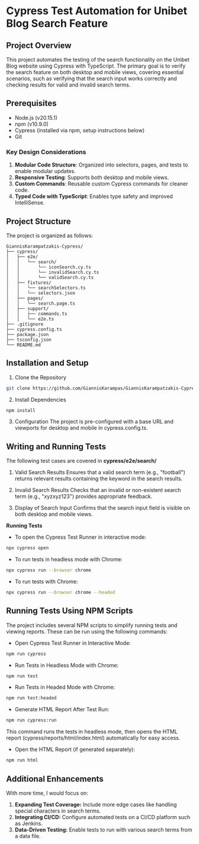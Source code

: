 # Cypress Test Automation for Unibet Blog Search Feature

## Project Overview

This project automates the testing of the search functionality on the Unibet Blog website using Cypress with TypeScript. The primary goal is to verify the search feature on both desktop and mobile views, covering essential scenarios, such as verifying that the search input works correctly and checking results for valid and invalid search terms.

## Prerequisites

- Node.js (v20.15.1)
- npm (v10.9.0)
- Cypress (installed via npm, setup instructions below)
- Git

### Key Design Considerations

1. **Modular Code Structure**: Organized into selectors, pages, and tests to enable modular updates.
2. **Responsive Testing**: Supports both desktop and mobile views.
3. **Custom Commands**: Reusable custom Cypress commands for cleaner code.
4. **Typed Code with TypeScript**: Enables type safety and improved IntelliSense.

## Project Structure

The project is organized as follows:

```plaintext
GiannisKarampatzakis-Cypress/
├── cypress/
│   ├── e2e/ 
│   │   └── search/
│   │       └── iconSearch.cy.ts
│   │       └── invalidSearch.cy.ts
│   │       └── validSearch.cy.ts
│   ├── fixtures/
│   │   └── searchSelectors.ts
│   │   └── selectors.json    
│   ├── pages/
│   │   └── search.page.ts           
│   ├── support/
│   │   ├── commands.ts        
│   │   └── e2e.ts           
├── .gitignore                 
├── cypress.config.ts          
├── package.json               
├── tsconfig.json              
└── README.md      
```          

## Installation and Setup

1. Clone the Repository
```bash
git clone https://github.com/GiannisKarampas/GiannisKarampatzakis-Cypress.git
```
2. Install Dependencies
```bash
npm install
```
3. Configuration The project is pre-configured with a base URL and viewports for desktop and mobile in cypress.config.ts.

## Writing and Running Tests

The following test cases are covered in **cypress/e2e/search/**

1. Valid Search Results
Ensures that a valid search term (e.g., "football") returns relevant results containing the keyword in the search results.

2. Invalid Search Results
Checks that an invalid or non-existent search term (e.g., "xyzxyz123") provides appropriate feedback.

3. Display of Search Input
Confirms that the search input field is visible on both desktop and mobile views.

**Running Tests**

- To open the Cypress Test Runner in interactive mode:
```bash
npx cypress open
```

- To run tests in headless mode with Chrome:
```bash
npx cypress run --browser chrome
```

- To run tests with Chrome:
```bash
npx cypress run --browser chrome --headed
```

## Running Tests Using NPM Scripts

The project includes several NPM scripts to simplify running tests and viewing reports. These can be run using the following commands:

- Open Cypress Test Runner in Interactive Mode:
```bash
npm run cypress
```

- Run Tests in Headless Mode with Chrome:
```bash
npm run test
```

- Run Tests in Headed Mode with Chrome:
```bash
npm run test:headed
```

- Generate HTML Report After Test Run:
```bash
npm run cypress:run
```
This command runs the tests in headless mode, then opens the HTML report (cypress/reports/html/index.html) automatically for easy access.

- Open the HTML Report (if generated separately):
```bash
npm run html
```

## Additional Enhancements

With more time, I would focus on:

1. **Expanding Test Coverage:** Include more edge cases like handling special characters in search terms.
2. **Integrating CI/CD:** Configure automated tests on a CI/CD platform such as Jenkins.
3. **Data-Driven Testing:** Enable tests to run with various search terms from a data file.